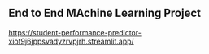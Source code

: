 ## End to End MAchine Learning Project

https://student-performance-predictor-xiot9j6jppsvadyzrvpjrh.streamlit.app/
